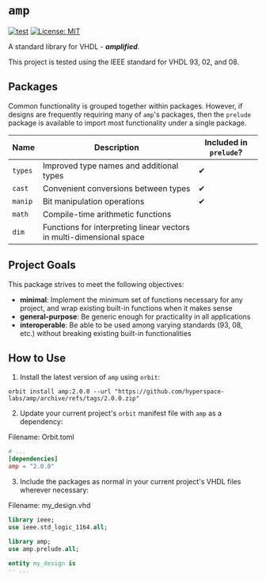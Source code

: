 # `amp`

[![test](https://github.com/hyperspace-labs/amp/actions/workflows/test.yml/badge.svg)](https://github.com/hyperspace-labs/amp/actions/workflows/test.yml) [![License: MIT](https://img.shields.io/badge/License-MIT-yellow.svg)](https://opensource.org/licenses/MIT)

A standard library for VHDL - ___amplified___.

This project is tested using the IEEE standard for VHDL 93, 02, and 08.

## Packages

Common functionality is grouped together within packages. However, if designs are frequently requiring many of `amp`'s packages, then the `prelude` package is available to import most functionality under a single package.

Name | Description | Included in `prelude`?
-- | -- | --
`types` | Improved type names and additional types | ✔ 
`cast` | Convenient conversions between types | ✔ 
`manip` | Bit manipulation operations | ✔ 
`math` | Compile-time arithmetic functions |
`dim` | Functions for interpreting linear vectors in multi-dimensional space | 

## Project Goals

This package strives to meet the following objectives:
- __minimal__: Implement the minimum set of functions necessary for any project, and wrap existing built-in functions when it makes sense
- __general-purpose__: Be generic enough for practicality in all applications
- __interoperable__: Be able to be used among varying standards (93, 08, etc.) without breaking existing built-in functionalities


## How to Use

1. Install the latest version of `amp` using `orbit`:

```
orbit install amp:2.0.0 --url "https://github.com/hyperspace-labs/amp/archive/refs/tags/2.0.0.zip"
```

2. Update your current project's `orbit` manifest file with `amp` as a dependency:

Filename: Orbit.toml
``` toml
# ...
[dependencies]
amp = "2.0.0"
```

3. Include the packages as normal in your current project's VHDL files wherever necessary:

Filename: my_design.vhd
``` vhdl
library ieee;
use ieee.std_logic_1164.all;

library amp;
use amp.prelude.all;

entity my_design is
-- ...
```